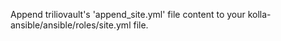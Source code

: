 Append triliovault's 'append_site.yml' file content to your kolla-ansible/ansible/roles/site.yml file.
